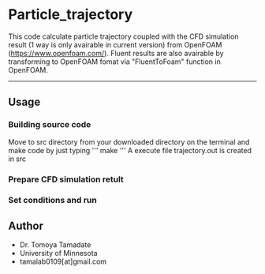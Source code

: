 # Particle_trajectory
This code calculate particle trajectory coupled with the CFD simulation result (1 way is only avairable in current version) from OpenFOAM (https://www.openfoam.com/).  Fluent results are also avairable by transforming to OpenFOAM fomat via "FluentToFoam" function in OpenFOAM.
***
## Usage
### Building source code
Move to src directory from your downloaded directory on the terminal and make code by just typing
'''
make
'''
A execute file trajectory.out is created in src
### Prepare CFD simulation retult
### Set conditions and run
## Author
* Dr. Tomoya Tamadate
* University of Minnesota
* tamalab0109[at]gmail.com



  
